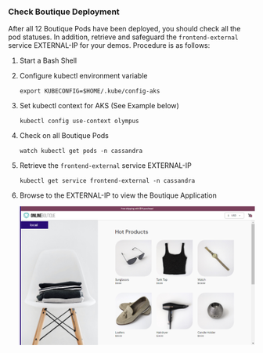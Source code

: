 ### Check Boutique Deployment

After all 12 Boutique Pods have been deployed, you should check all the pod statuses. In addition, retrieve and safeguard the `frontend-external` service EXTERNAL-IP for your demos. Procedure is as follows:

1. Start a Bash Shell

1. Configure kubectl environment variable

    ```
    export KUBECONFIG=$HOME/.kube/config-aks
    ```

1. Set kubectl context for AKS (See Example below)

    ```
    kubectl config use-context olympus
    ```

1. Check on all Boutique Pods

    ```
    watch kubectl get pods -n cassandra
    ```

1. Retrieve the `frontend-external` service EXTERNAL-IP

    ```
    kubectl get service frontend-external -n cassandra
    ```

1. Browse to the EXTERNAL-IP to view the Boutique Application

    ![Boutique Frontend](images/boutique_frontend.png)